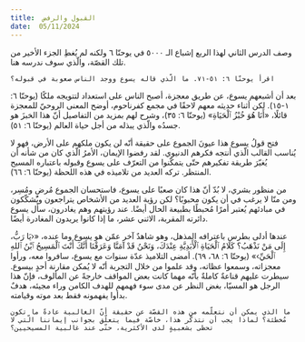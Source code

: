 ```yaml
---
title:  القبول والرفض
date:  05/11/2024
---
```


وصف الدرس الثاني لهذا الربع إشباع الـ ٥٠٠٠ في يوحنّا ٦ ولكنه لم يُغطِ الجزء الأخير من تلك القصّة، والّذي سوف ندرسه هنا.

`اقرأ يوحنّا ٦: ٥١-٧١. ما الّذي قاله يسوع ووجد الناس صعوبة في قبوله؟`

بعد أن أشبعهم يسوع، عن طريق معجزة، أصبح الناس على استعداد لتتويجه ملكًا (يوحنّا ٦: ١-١٥). لكن أثناء حديثه معهم لاحقًا في مجمع كفرناحوم، أوضح المعنى الروحيّ للمعجزة قائلًا، «أَنَا هُوَ خُبْزُ ٱلْحَيَاةِ» (يوحنّا ٦: ٣٥)، وشرح لهم بمزيد من التفاصيل أنّ هذا الخبزَ هو جسدُه والّذي يبذله من أجل حياة العالم (يوحنّا ٦: ٥١).

فتح قولُ يسوع هذا عيونَ الجموع على حقيقة أنّه لن يكون ملكهم على الأرض، فهو لا يُناسب القالب الّذي أنتجه فكرهم الدنيوي. لقد رفضوا الإيمان، الأمرُ الّذي كان من شأنه أن يُغيّرَ طريقة تفكيرهم حتّى يتمكّنوا من التعرّف على يسوع وقبوله باعتباره المسيح المنتظر. تركه العديد من تلاميذه في هذه اللحظة (يوحنّا ٦: ٦٦).

من منظور بشري، لا بُدّ أنّ هذا كان صعبًا على يسوع، فاستحسان الجموع مُرضٍ ومُسِر، ومن منّا لا يرغب في أن يكون محبوبًا؟ لكن رؤية العديد من الأشخاص يتراجعون ويُشكّكون في مبادئهم يُعتبر أمرًا مُحبطًا بطبيعة الحال أيضًا. عند رؤيتهم وهم يغادرون، سأل يسوع دائرته المقربة، الاثني عشر، ما إذا كانوا يريدون المغادرة أيضًا.

عندها أدلى بطرس باعترافه المذهل، وهو شاهدٌ آخر عمّن هو يسوع وما عنده، «‹يَا رَبُّ، إِلَى مَنْ نَذْهَبُ؟ كَلَامُ ٱلْحَيَاةِ ٱلْأَبَدِيَّةِ عِنْدَكَ، وَنَحْنُ قَدْ آمَنَّا وَعَرَفْنَا أَنَّكَ أَنْتَ ٱلْمَسِيحُ ٱبْنُ ٱللهِ ٱلْحَيِّ›» (يوحنّا ٦: ٦٨، ٦٩).  أمضى التلاميذ عدّة سنوات مع يسوع، سافروا معه، ورأوا معجزاته، وسمعوا عظاته، وقد علموا من خلال التجربة أنّه لا يُمكن مقارنة أحدٍ بيسوع. سيطرت عليهم قناعةٌ كاملةٌ بأنّه مهما كانت بعض المواقف خارجةً عن المألوف، فإنّ هذا الرجل هو المسيّا، بغض النظر عن مدى سوء فهمهم للهدف الكامن وراء مجيئه، هدفٌ بدأوا يفهمونه فقط بعد موته وقيامته.

`ما الذي يمكن أن نتعلّمه من هذه القصّة عن حقيقة أنّ الغالبية عادةً ما تكون مُخطئة؟ لماذا يجب أن نتذكّر هذا، خاصّة فيما يتعلّق بجوانب إيماننا الّتي لا تحظى بشعبيةٍ لدى الأكثرية، حتّى عند غالبية المسيحيين؟`